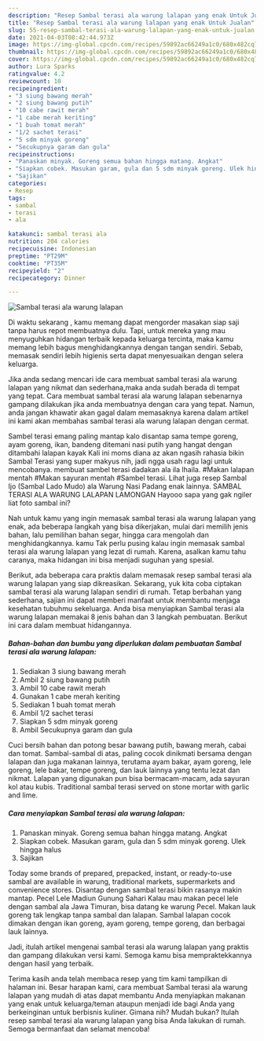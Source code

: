 ```yaml
---
description: "Resep Sambal terasi ala warung lalapan yang enak Untuk Jualan"
title: "Resep Sambal terasi ala warung lalapan yang enak Untuk Jualan"
slug: 55-resep-sambal-terasi-ala-warung-lalapan-yang-enak-untuk-jualan
date: 2021-04-03T08:42:44.973Z
image: https://img-global.cpcdn.com/recipes/59892ac66249a1c0/680x482cq70/sambal-terasi-ala-warung-lalapan-foto-resep-utama.jpg
thumbnail: https://img-global.cpcdn.com/recipes/59892ac66249a1c0/680x482cq70/sambal-terasi-ala-warung-lalapan-foto-resep-utama.jpg
cover: https://img-global.cpcdn.com/recipes/59892ac66249a1c0/680x482cq70/sambal-terasi-ala-warung-lalapan-foto-resep-utama.jpg
author: Lura Sparks
ratingvalue: 4.2
reviewcount: 10
recipeingredient:
- "3 siung bawang merah"
- "2 siung bawang putih"
- "10 cabe rawit merah"
- "1 cabe merah keriting"
- "1 buah tomat merah"
- "1/2 sachet terasi"
- "5 sdm minyak goreng"
- "Secukupnya garam dan gula"
recipeinstructions:
- "Panaskan minyak. Goreng semua bahan hingga matang. Angkat"
- "Siapkan cobek. Masukan garam, gula dan 5 sdm minyak goreng. Ulek hingga halus"
- "Sajikan"
categories:
- Resep
tags:
- sambal
- terasi
- ala

katakunci: sambal terasi ala 
nutrition: 204 calories
recipecuisine: Indonesian
preptime: "PT29M"
cooktime: "PT35M"
recipeyield: "2"
recipecategory: Dinner

---
```



![Sambal terasi ala warung lalapan](https://img-global.cpcdn.com/recipes/59892ac66249a1c0/680x482cq70/sambal-terasi-ala-warung-lalapan-foto-resep-utama.jpg)

Di waktu  sekarang , kamu memang dapat mengorder masakan siap saji tanpa harus repot membuatnya dulu. Tapi, untuk mereka yang mau menyuguhkan hidangan terbaik kepada keluarga tercinta, maka kamu memang lebih bagus menghidangkannya dengan tangan sendiri. Sebab, memasak sendiri lebih higienis serta dapat menyesuaikan dengan selera keluarga.

Jika anda sedang mencari ide cara membuat sambal terasi ala warung lalapan yang nikmat dan sederhana,maka anda sudah berada di tempat yang tepat. Cara membuat sambal terasi ala warung lalapan  sebenarnya gampang dilakukan jika anda membuatnya dengan cara yang tepat. Namun, anda jangan khawatir akan gagal dalam memasaknya 
karena dalam artikel ini kami akan membahas sambal terasi ala warung lalapan dengan cermat.  

Sambel terasi emang paling mantap kalo disantap sama tempe goreng, ayam goreng, ikan, bandeng ditemani nasi putih yang hangat dengan ditambahi lalapan kayak Kali ini moms diana az akan ngasih rahasia bikin Sambal Terasi yang super makyus nih, jadi ngga usah ragu lagi untuk mencobanya. membuat sambel terasi dadakan ala ila lhaila. #Makan lalapan mentah #Makan sayuran mentah #Sambel terasi. Lihat juga resep Sambal Ijo (Sambal Lado Mudo) ala Warung Nasi Padang enak lainnya. SAMBAL TERASI ALA WARUNG LALAPAN LAMONGAN Hayooo sapa yang gak ngiler liat foto sambal ini?

Nah untuk kamu yang ingin memasak sambal terasi ala warung lalapan yang enak, ada beberapa langkah yang bisa dikerjakan, mulai dari memilih jenis bahan, lalu pemilihan bahan segar, hingga cara mengolah dan menghidangkannya. kamu Tak perlu pusing kalau ingin memasak sambal terasi ala warung lalapan yang lezat di rumah. Karena, asalkan kamu  tahu caranya, maka hidangan ini bisa menjadi suguhan yang spesial.

Berikut, ada beberapa cara praktis  dalam memasak resep sambal terasi ala warung lalapan yang siap dikreasikan. Sekarang, yuk kita coba ciptakan sambal terasi ala warung lalapan sendiri di rumah. Tetap berbahan yang sederhana, sajian ini dapat memberi manfaat untuk membantu menjaga kesehatan tubuhmu sekeluarga. Anda bisa menyiapkan Sambal terasi ala warung lalapan memakai 8 jenis bahan dan 3 langkah pembuatan. Berikut ini cara dalam membuat hidangannya.

<!--inarticleads1-->

##### Bahan-bahan dan bumbu yang diperlukan dalam pembuatan Sambal terasi ala warung lalapan:

1. Sediakan 3 siung bawang merah
1. Ambil 2 siung bawang putih
1. Ambil 10 cabe rawit merah
1. Gunakan 1 cabe merah keriting
1. Sediakan 1 buah tomat merah
1. Ambil 1/2 sachet terasi
1. Siapkan 5 sdm minyak goreng
1. Ambil Secukupnya garam dan gula


Cuci bersih bahan dan potong besar bawang putih, bawang merah, cabai dan tomat. Sambal-sambal di atas, paling cocok dinikmati bersama dengan lalapan dan juga makanan lainnya, terutama ayam bakar, ayam goreng, lele goreng, lele bakar, tempe goreng, dan lauk lainnya yang tentu lezat dan nikmat. Lalapan yang digunakan pun bisa bermacam-macam, ada sayuran kol atau kubis. Traditional sambal terasi served on stone mortar with garlic and lime. 

<!--inarticleads2-->

##### Cara menyiapkan Sambal terasi ala warung lalapan:

1. Panaskan minyak. Goreng semua bahan hingga matang. Angkat
1. Siapkan cobek. Masukan garam, gula dan 5 sdm minyak goreng. Ulek hingga halus
1. Sajikan


Today some brands of prepared, prepacked, instant, or ready-to-use sambal are available in warung, traditional markets, supermarkets and convenience stores. Disantap dengan sambal terasi bikin rasanya makin mantap. Pecel Lele Madiun Gunung Sahari Kalau mau makan pecel lele dengan sambal ala Jawa Timuran, bisa datang ke warung Pecel. Makan lauk goreng tak lengkap tanpa sambal dan lalapan. Sambal lalapan cocok dimakan dengan ikan goreng, ayam goreng, tempe goreng, dan berbagai lauk lainnya. 

Jadi, itulah artikel mengenai  sambal terasi ala warung lalapan  yang praktis dan gampang dilakukan versi kami. Semoga kamu bisa mempraktekkannya dengan hasil yang terbaik. 

Terima kasih anda telah membaca resep yang tim kami tampilkan di halaman ini. Besar harapan kami, cara membuat  Sambal terasi ala warung lalapan yang mudah di atas dapat membantu Anda menyiapkan makanan yang enak untuk keluarga/teman ataupun menjadi ide bagi Anda yang berkeinginan untuk berbisnis kuliner. Gimana nih? Mudah bukan? Itulah resep sambal terasi ala warung lalapan yang bisa Anda lakukan di rumah. Semoga bermanfaat dan selamat mencoba!

